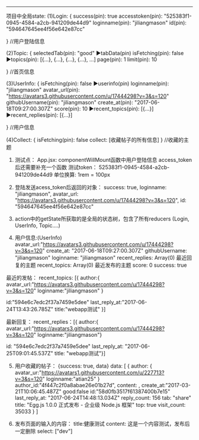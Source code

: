 ****
项目中全局state:
(1)Login: {
success(pin): true
accesstoken(pin): "525383f1-0945-4584-a2cb-941209de44d9"
loginname(pin): "jiliangmason"
id(pin): "594647645ee4f56e642e87cc" 

}  //用户登陆信息

(2)Topic: {
selectedTab(pin): "good"
▶tabData(pin)
    isFetching(pin): false
▶topics(pin): [{…}, {…}, {…}, {…}, …]
page(pin): 1
limit(pin): 10 

} //首页信息

(3)UserInfo: {
isFetching(pin): false
▶userinfo(pin)
    loginname(pin): "jiliangmason"
    avatar_url(pin): "https://avatars3.githubusercontent.com/u/17444298?v=3&s=120"
    githubUsername(pin): "jiliangmason" 
    create_at(pin): "2017-06-18T09:27:00.307Z"
    score(pin): 10
    ▶recent_topics(pin): [{…}]
    ▶recent_replies(pin): [{…}]
    
} //用户信息

(4)Collect: {
   isFetching(pin): false
    collect: [收藏帖子的所有信息]
} //收藏的主题


<!-- 记录 -->
1. 测试点：
App.jsx: componentWillMount函数中用户登陆信息
access_token后还需要补充一个函数 
测试token：
525383f1-0945-4584-a2cb-941209de44d9
单位换算:
1rem = 100px

2. 登陆发送acess_token后返回的对象：
success: true, loginname: "jiliangmason", 
avatar_url: "https://avatars3.githubusercontent.com/u/17444298?v=3&s=120", 
id: "594647645ee4f56e642e87cc"

3. action中的getState所获取的是全局的状态树，包含了所有reducers
(Login, UserInfo, Topic....)

4. 用户信息:(UserInfo)
avatar_url:"https://avatars3.githubusercontent.com/u/17444298?v=3&s=120"
create_at: "2017-06-18T09:27:00.307Z"
githubUsername: "jiliangmason"
loginname: "jiliangmason"
recent_replies: Array(0) 最近回复的主题
recent_topics: Array(0) 最近发布的主题
score: 0
success: true

最近的发帖：
recent_topics: [{
author:{
avatar_url:"https://avatars3.githubusercontent.com/u/17444298?v=3&s=120"
loginname:"jiliangmason" }

id:"594e6c7edc2f37a7459e5dee"
last_reply_at:"2017-06-24T13:43:26.785Z"
title:"webapp测试" }]

最新回复：
recent_replies：[{
author:{
avatar_url:"https://avatars3.githubusercontent.com/u/17444298?v=3&s=120"
loginname:"jiliangmason"}

id: "594e6c7edc2f37a7459e5dee"
last_reply_at: "2017-06-25T09:01:45.537Z"
title: "webapp测试"}]

5. 用户收藏的帖子：
{success: true, data}
data: [
    {
        author: {
            avatar_ur:"https://avatars1.githubusercontent.com/u/227713?v=3&s=120"
            loginname:"atian25"
        }
        author_id:"4f447c2f0a8abae26e01b27d",
        content: ,
        create_at:"2017-03-21T10:06:45.487Z"
        good:false
        id:"58d0fb3517f61387400b7e15"
        last_reply_at: "2017-06-24T14:48:13.034Z"
        reply_count: 156
        tab: "share"
        title: "Egg.js 1.0.0 正式发布 - 企业级 Node.js 框架"
        top: true
        visit_count: 35033
    }
]

6. 发布页面的输入的内容：
title:健康测试 
content: 这是一个内容测试，发布后一定删除 
select: ["dev"]






